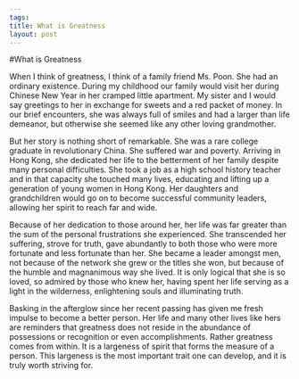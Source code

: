 ```yaml
--- 
tags: 
title: What is Greatness
layout: post
---
```


#What is Greatness

When I think of greatness, I think of a family friend Ms. Poon. She had an ordinary existence. During my childhood our family would visit her during Chinese New Year in her cramped little apartment. My sister and I would say greetings to her in exchange for sweets and a red packet of money. In our brief encounters, she was always full of smiles and had a larger than life demeanor, but otherwise she seemed like any other loving grandmother.

But her story is nothing short of remarkable. She was a rare college graduate in revolutionary China. She suffered war and poverty. Arriving in Hong Kong, she dedicated her life to the betterment of her family despite many personal difficulties. She took a job as a high school history teacher and in that capacity she touched many lives, educating and lifting up a generation of young women in Hong Kong. Her daughters and grandchildren would go on to become successful community leaders, allowing her spirit to reach far and wide.

Because of her dedication to those around her, her life was far greater than the sum of the personal frustrations she experienced. She transcended her suffering, strove for truth, gave abundantly to both those who were more fortunate and less fortunate than her. She became a leader amongst men, not because of the network she grew or the titles she won, but because of the humble and magnanimous way she lived. It is only logical that she is so loved, so admired by those who knew her, having spent her life serving as a light in the wilderness, enlightening souls and illuminating truth.

Basking in the afterglow since her recent passing has given me fresh impulse to become a better person. Her life and many other lives like hers are reminders that greatness does not reside in the abundance of possessions or recognition or even accomplishments. Rather greatness comes from within. It is a largeness of spirit that forms the measure of a person. This largeness is the most important trait one can develop, and it is truly worth striving for. 
